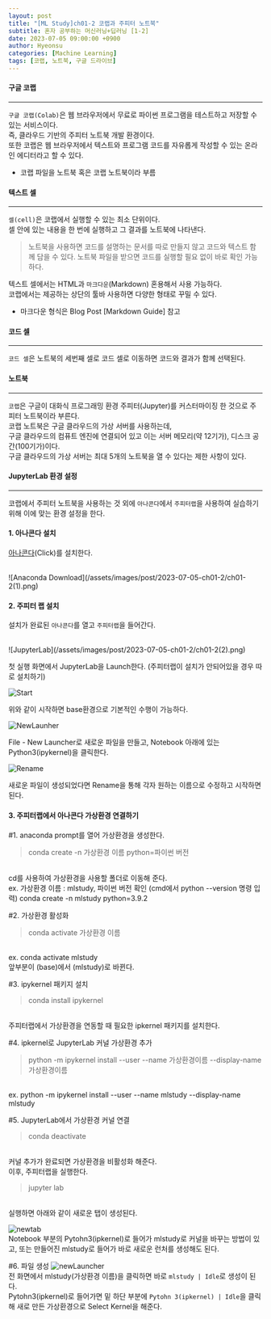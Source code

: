 ```yaml
---
layout: post
title: "[ML Study]ch01-2 코랩과 주피터 노트북"
subtitle: 혼자 공부하는 머신러닝+딥러닝 [1-2]
date: 2023-07-05 09:00:00 +0900
author: Hyeonsu
categories: [Machine Learning]
tags: [코랩, 노트북, 구글 드라이브]
---
```


#### 구글 코랩
----------------------
`구글 코랩(Colab)`은 웹 브라우저에서 무료로 파이썬 프로그램을 테스트하고 저장할 수 있는 서비스이다.
<br>
즉, 클라우드 기반의 주피터 노트북 개발 환경이다.
<br>
또한 코랩은 웹 브라우저에서 텍스트와 프로그램 코드를 자유롭게 작성할 수 있는 온라인 에디터라고 할 수 있다.
- 코랩 파일을 노트북 혹은 코랩 노트북이라 부름

#### 텍스트 셀
----------------------
`셀(cell)`은 코랩에서 실행할 수 있는 최소 단위이다.
<br>
셀 안에 있는 내용을 한 번에 실행하고 그 결과를 노트북에 나타낸다.

> 노트북을 사용하면 코드를 설명하는 문서를 따로 만들지 않고 코드와 텍스트 함께 담을 수 있다. 노트북 파일을 받으면 코드를 실행할 필요 없이 바로 확인 가능하다.

텍스트 셀에서는 HTML과 `마크다운`(Markdown) 혼용해서 사용 가능하다.
<br>
코랩에서는 제공하는 상단의 툴바 사용하면 다양한 형태로 꾸밀 수 있다.
- 마크다운 형식은 Blog Post [Markdown Guide] 참고

#### 코드 셀 
---------------------
`코드 셀`은 노트북의 세번째 셀로 코드 셀로 이동하면 코드와 결과가 함께 선택된다.

#### 노트북 
---------------------
`코랩`은 구글이 대화식 프로그래밍 환경 주피터(Jupyter)를 커스터마이징 한 것으로 주피터 노트북이라 부른다.
<br>
코랩 노트북은 구글 클라우드의 가상 서버를 사용하는데,
<br>구글 클라우드의 컴퓨트 엔진에 연결되어 있고 이는 서버 메모리(약 12기가), 디스크 공간(100기가)이다.
<br>
구글 클라우드의 가상 서버는 최대 5개의 노트북을 열 수 있다는 제한 사항이 있다.


#### JupyterLab 환경 설정
-------------------
코랩에서 주피터 노트북을 사용하는 것 외에 `아나콘다`에서 `주피터랩`을 사용하여 실습하기 위해 이에 맞는 환경 설정을 한다.

#### 1. 아나콘다 설치
[아나콘다](https://www.anaconda.com/download)(Click)를 설치한다.

<br>
![Anaconda Download](/assets/images/post/2023-07-05-ch01-2/ch01-2(1).png)


#### 2. 주피터 랩 설치 
설치가 완료된 `아나콘다`를 열고 `주피터랩`을 들어간다. 

<br>
![JupyterLab](/assets/images/post/2023-07-05-ch01-2/ch01-2(2).png)

첫 실행 화면에서 JupyterLab을 Launch한다.
(주피터랩이 설치가 안되어있을 경우 따로 설치하기)

![Start](/assets/images/post/2023-07-05-ch01-2/ch01-2(3).png)

위와 같이 시작하면 base환경으로 기본적인 수행이 가능하다.

![NewLaunher](/assets/images/post/2023-07-05-ch01-2/ch01-2(4).png)

File - New Launcher로 새로운 파일을 만들고, Notebook 아래에 있는 Python3(ipykernel)을 클릭한다.

![Rename](/assets/images/post/2023-07-05-ch01-2/ch01-2(5).png)

새로운 파일이 생성되었다면 Rename을 통해 각자 원하는 이름으로 수정하고 시작하면 된다.

#### 3. 주피터랩에서 아나콘다 가상환경 연결하기 

#1. anaconda prompt를 열어 가상환경을 생성한다.
> conda create -n 가상환경 이름 python=파이썬 버전
<br>
    cd를 사용하여 가상환경을 사용할 폴더로 이동해 준다.
    <br>ex. 가상환경 이름 : mlstudy, 파이썬 버전 확인 (cmd에서 python --version 명령 입력)
        conda create -n mlstudy python=3.9.2

#2. 가상환경 활성화 
> conda activate 가상환경 이름 
<br>
    ex. conda activate mlstudy
    <br>앞부분이 (base)에서 (mlstudy)로 바뀐다.

#3. ipykernel 패키지 설치
> conda install ipykernel
<br>
    주피터랩에서 가상환경을 연동할 때 필요한 ipkernel 패키지를 설치한다.

#4. ipkernel로 JupyterLab 커널 가상환경 추가
> python -m ipykernel install --user --name 가상환경이름 --display-name 가상환경이름
<br>
    ex. python -m ipykernel install --user --name mlstudy --display-name mlstudy

#5. JupyterLab에서 가상환경 커널 연결
> conda deactivate
<br>
    커널 추가가 완료되면 가상환경을 비활성화 해준다.
    <br>
    이후, 주피터랩을 실행한다.
    
> jupyter lab
<br>
    실행하면 아래와 같이 새로운 탭이 생성된다.

![newtab](/assets/images/post/2023-07-05-ch01-2/ch01-2(6).png)
<br>
    Notebook 부분의 Pytohn3(ipkernel)로 들어가 mlstudy로 커널을 바꾸는 방법이 있고,
    또는 만들어진 mlstudy로 들어가 바로 새로운 런처를 생성해도 된다.

#6. 파일 생성 
![newLauncher](/assets/images/post/2023-07-05-ch01-2/ch01-2(7).png)
<br>
    전 화면에서 mlstudy(가상환경 이름)을 클릭하면 바로 `mlstudy | Idle`로 생성이 된다.
    <br>
    Pytohn3(ipkernel)로 들어가면 밑 하단 부분에 `Pytohn 3(ipkernel) | Idle`을 클릭해 새로 만든 가상환경으로 Select Kernel을 해준다.
